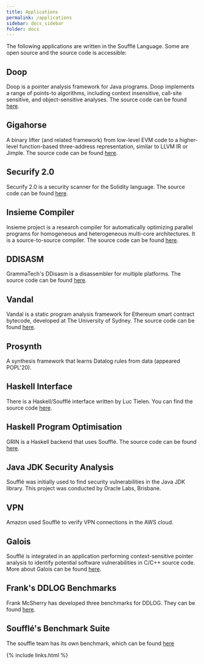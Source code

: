 ```yaml
---
title: Applications
permalink: /applications
sidebar: docs_sidebar
folder: docs
---
```


The following applications are written in the Soufflé Language. Some are open source and the source code is accessible:

## Doop
Doop is a pointer analysis framework for Java programs. 
Doop implements a range of points-to algorithms, including context insensitive, 
call-site sensitive, and object-sensitive analyses. The source code can be found
[here](https://bitbucket.org/yanniss/doop/).

## Gigahorse
A binary lifter (and related framework) from low-level EVM code to a higher-level function-based three-address
representation, similar to LLVM IR or Jimple. The source code can be found
[here](https://github.com/nevillegrech/gigahorse-toolchain).

## Securify 2.0
Securify 2.0 is a security scanner for the Solidity language. The source code can be found [here](https://github.com/eth-sri/securify2). 

## Insieme Compiler 
Insieme project is a research compiler for automatically optimizing parallel programs for homogeneous and heterogeneous
multi-core architectures. It is a source-to-source compiler. The source code can be found
[here](https://github.com/insieme/insieme). 

## DDISASM
GrammaTech's DDisasm is a disassembler for multiple platforms. The source code can be found [here](https://github.com/GrammaTech/ddisasm). 

## Vandal
Vandal is a static program analysis framework for Ethereum smart contract bytecode, developed at The University of
Sydney. The source code can be found [here](https://github.com/usyd-blockchain/vandal). 

## Prosynth
A synthesis framework that learns Datalog rules from data (appeared POPL'20).

## Haskell Interface 
There is a Haskell/Soufflé interface written by Luc Tielen. You can find the source code [here](https://github.com/luc-tielen/souffle-haskell). 

## Haskell Program Optimisation
GRIN is a Haskell backend that uses Soufflé. The source code can be found
[here](https://github.com/grin-compiler/ghc-grin). 

## Java JDK Security Analysis
Soufflé was initially used to find security vulnerabilities in the Java JDK library. This project was conducted by Oracle Labs, Brisbane. 

## VPN 
Amazon used Soufflé to verify VPN connections in the AWS cloud. 

## Galois
Soufflé is integrated in an application performing context-sensitive pointer analysis to identify potential software vulnerabilities in C/C++ source code. More about Galois can be found [here](https://galois.com/).

## Frank's DDLOG Benchmarks
Frank McSherry has developed three benchmarks for DDLOG. They can be found [here](https://github.com/frankmcsherry/dynamic-datalog/). 

## Soufflé's Benchmark Suite
The souffle team has its own benchmark, which can be found [here](https://github.com/souffle-lang/benchmarks/)

{% include links.html %}

